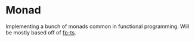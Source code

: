 # Monad
Implementing a bunch of monads common in functional programming. Will be mostly based off of [fp-ts](https://github.com/gcanti/fp-ts).
